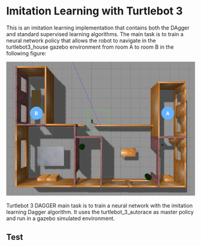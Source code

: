 # Imitation Learning with Turtlebot 3
This is an imitation learning implementation that contains both the DAgger and standard supervised learning algorithms. The main task is to train a neural network policy that allows the robot to navigate in the turtlebot3_house gazebo environment from room A to room B in the following figure:

![Image of environment](house.png)

Turtlebot 3 DAGGER main task is to train a neural network with the imitation learning Dagger algorithm. It uses the turtlebot_3_autorace as master policy and run in a gazebo simulated environment.

## Test
